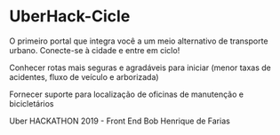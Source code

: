 # UberHack-Cicle
O primeiro portal que integra você a um meio alternativo de transporte urbano. Conecte-se à cidade e entre em ciclo!

Conhecer rotas mais seguras e agradáveis para iniciar (menor taxas de acidentes, fluxo de veículo e  arborizada)

Fornecer suporte para localização de oficinas de manutenção e bicicletários

Uber HACKATHON 2019 -
Front End Bob Henrique de Farias
